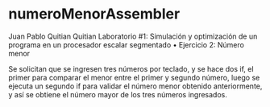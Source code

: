 # numeroMenorAssembler
Juan Pablo Quitian Quitian
Laboratorio #1: Simulación y optimización de un programa en un procesador escalar segmentado
•	Ejercicio 2: Número menor

Se solicitan que se ingresen tres números por teclado, y se hace dos if, el primer para comparar el menor entre el primer y segundo número, luego se ejecuta un segundo if para validar el número menor obtenido anteriormente, y así se obtiene el número mayor de los tres números ingresados.
